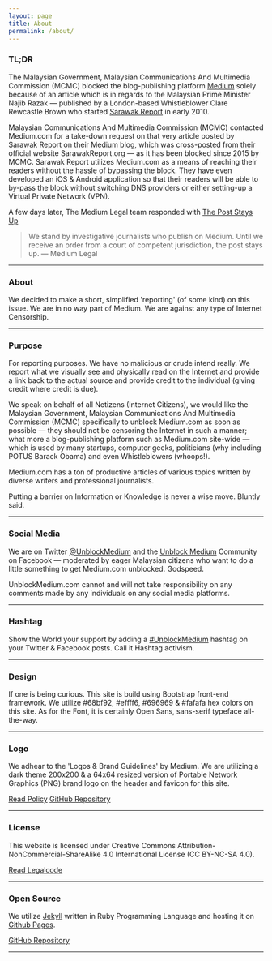 ```yaml
---
layout: page
title: About 
permalink: /about/
---
```



### TL;DR

The Malaysian Government, Malaysian Communications And Multimedia Commission (MCMC) blocked the blog-publishing platform <a href="https://medium.com/about/about-medium-9eac453da935" target="_blank">Medium</a> solely because of an article which is in regards to the Malaysian Prime Minister Najib Razak &mdash; published by a London-based Whistleblower Clare Rewcastle Brown who started <a href="https://en.wikipedia.org/wiki/Sarawak_Report" target="_blank">Sarawak Report</a> in early 2010.

Malaysian Communications And Multimedia Commission (MCMC) contacted Medium.com for a take-down request on that very article posted by Sarawak Report on their Medium blog, which was cross-posted from their official website SarawakReport.org &mdash; as it has been blocked since 2015 by MCMC. Sarawak Report utilizes Medium.com as a means of reaching their readers without the hassle of bypassing the block. They have even developed an iOS &amp; Android application so that their readers will be able to by-pass the block without switching DNS providers or either setting-up a Virtual Private Network (VPN).

A few days later, The Medium Legal team responded with <a href="https://medium.com/medium-legal/the-post-stays-up-d222e34cb7e7" target="_blank">The Post Stays Up</a>

> We stand by investigative journalists who publish on Medium. Until we receive an order from a court of competent jurisdiction, the post stays up. &mdash; Medium Legal

- - - 

### About 

We decided to make a short, simplified 'reporting' (of some kind) on this issue. We are in no way part of Medium. We are against any type of Internet Censorship.

- - - 

### Purpose

For reporting purposes. We have no malicious or crude intend really. We report what we visually see and physically read on the Internet and provide a link back to the actual source and provide credit to the individual (giving credit where credit is due). 

We speak on behalf of all Netizens (Internet Citizens), we would like the Malaysian Government, Malaysian Communications And Multimedia Commission (MCMC) specifically to unblock Medium.com as soon as possible &mdash; they should not be censoring the Internet in such a manner; what more a blog-publishing platform such as Medium.com site-wide &mdash; which is used by many startups, computer geeks, politicians (why including POTUS Barack Obama) and even Whistleblowers (whoops!).

Medium.com has a ton of productive articles of various topics written by diverse writers and professional journalists.

Putting a barrier on Information or Knowledge is never a wise move. Bluntly said.

- - - 

### Social Media

We are on Twitter <a href="//twitter.com/UnblockMedium" target="_blank">@UnblockMedium</a> and the <a href="https://www.facebook.com/UnblockMedium/" target="_blank">Unblock Medium</a> Community on Facebook &mdash; moderated by eager Malaysian citizens who want to do a little something to get Medium.com unblocked. Godspeed.

UnblockMedium.com cannot and will not take responsibility on any comments made by any individuals on any social media platforms.

- - - 

### Hashtag

Show the World your support by adding a <a href="https://twitter.com/search?src=typd&q=%23UnblockMedium" target="_blank">#UnblockMedium</a> hashtag on your Twitter &amp; Facebook posts. Call it Hashtag activism.

- - -

### Design

If one is being curious. This site is build using Bootstrap front-end framework. We utilize #68bf92, #effff6, #696969 &amp; #fafafa hex colors on this site. As for the Font, it is certainly Open Sans, sans-serif typeface all-the-way.


- - -
					
### Logo

We adhear to the 'Logos &amp; Brand Guidelines' by Medium. We are utilizing a dark theme 200x200 &amp; a 64x64 resized version of Portable Network Graphics (PNG) brand logo on the header and favicon for this site.

<a href="https://medium.com/policy/logos-and-brand-guidelines-f1a01a733592#.pb6tj77r0" target="_blank" class="btn btn-primary btn-lg pull-center">Read Policy</a>
<a href="https://github.com/Medium/medium-logos" target="_blank" class="btn btn-default btn-lg pull-center">GitHub Repository</a>

- - -
					
### License

This website is licensed under Creative Commons Attribution-NonCommercial-ShareAlike 4.0 International License (CC BY-NC-SA 4.0).

<a href="https://creativecommons.org/licenses/by-nc-sa/4.0/legalcode" target="_blank" class="btn btn-primary btn-lg pull-center">Read Legalcode</a>

- - -
				
### Open Source

We utilize <a href="https://jekyllrb.com/" target="_blank">Jekyll</a> written in Ruby Programming Language and hosting it on <a href="https://pages.github.com/" target="_blank">Github Pages</a>.

<a href="https://github.com/UnblockMedium" target="_blank" class="btn btn-primary btn-lg pull-center">GitHub Repository</a>

- - -